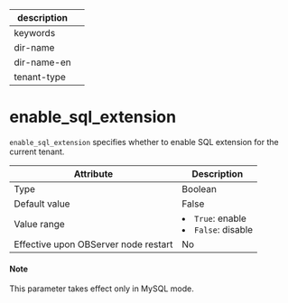| description ||
|---|---|
| keywords ||
| dir-name ||
| dir-name-en ||
| tenant-type ||

enable_sql_extension
=========================================

`enable_sql_extension` specifies whether to enable SQL extension for the current tenant.


| **Attribute** | **Description** |
|------------------|---------------------------------------------------------------------------------------------------------------|
| Type | Boolean |
| Default value | False |
| Value range | <li> `True`: enable   <li> `False`: disable |
| Effective upon OBServer node restart | No |


<main id="notice" type='explain'>
    <h4>Note</h4>
    <p>This parameter takes effect only in MySQL mode. </p>
  </main>

